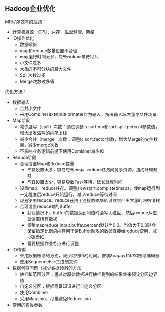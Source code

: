 ## Hadoop企业优化

MR程序效率的瓶颈：
- 计算机资源：CPU、内存、磁盘健康、网络
- IO操作优化
    - 数据倾斜
    - map和reduce数量设置不合理
    - map运行时间太长，导致reduce等待过久
    - 小文件过多
    - 大象的不可分块的超大文件
    - Spill次数过多
    - Merge次数过多等
    
优化方法：
- 数据输入
    - 合并小文件
    - 采用CombineTextInputFormat来作为输入，解决输入端大量小文件场景
- Map阶段
    - 减少溢写（spill）次数：通过调整io.sort.mb和sort.spill.percent参数值，增大出发溢写的内存上线
    - 减少合并（merge）次数：调整io.sort.factor参数，增大Merge的文件数目，减少merge次数
    - 不影响业务逻辑前提下使用Combiner减少IO
- Reduce阶段
    - 合理设置Map和Reduce数量
        - 不宜设置太多，容易导致map、reduce任务间竞争资源，造成处理超时
        - 不宜设置太少，容易导致Task等待，延长处理时间
    - 设置map、reduce共存。调整slowstart.completedmaps，使map运行到一定程度后reduce开始运行，减少reduce等待时间
    - 规避使用reduce。reduce在用于连接数据集的时候会产生大量的网络消耗
    - 合理设置reduce端的Buffer
        - 默认情况下，Buffer的数据达到阈值时会写入磁盘，然后reduce从磁盘读取所有数据
        - 调整mapreduce.input.buffer.percent默认为0.0。当值大于0.0时会保留指定比例的内存用于读Buffer助攻的数据直接给reduce使用，减少磁盘IO
        - 需要根据作业特点进行调整
- IO传输
    - 采用数据压缩的方式，减少网络IO的时间。安装Snappy和LZO压缩编码器
    - 使用SequenceFile二进制文件
- 数据倾斜问题（减少数据倾斜的方法）
    - 抽样和范围分区：通过对原始数据进行抽样得到的结果集来预设分区边界值
    - 自定义分区：根据背景知识进行自定义分区
    - 使用Combiner
    - 采用Map join，尽量避免Reduce join
- 常用的调优参数
